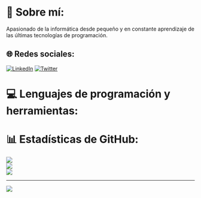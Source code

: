 # 💫 Sobre mí:
Apasionado de la informática desde pequeño y en constante aprendizaje de las últimas tecnologías de programación.


## 🌐 Redes sociales:
[![LinkedIn](https://img.shields.io/badge/LinkedIn-%230077B5.svg?logo=linkedin&logoColor=white)](https://linkedin.com/in/raul-ortega-gallego) [![Twitter](https://img.shields.io/badge/Twitter-%231DA1F2.svg?logo=Twitter&logoColor=white)](https://twitter.com/@r_ortegag) 

# 💻 Lenguajes de programación y herramientas:

# 📊 Estadísticas de GitHub:
![](https://github-readme-stats.vercel.app/api?username=r-ortegag&theme=midnight-purple&hide_border=true&include_all_commits=true&count_private=false)<br/>
![](https://github-readme-streak-stats.herokuapp.com/?user=r-ortegag&theme=midnight-purple&hide_border=true)<br/>
![](https://github-readme-stats.vercel.app/api/top-langs/?username=r-ortegag&theme=midnight-purple&hide_border=true&include_all_commits=true&count_private=false&layout=compact)

---
[![](https://visitcount.itsvg.in/api?id=r-ortegag&icon=5&color=12)](https://visitcount.itsvg.in)
